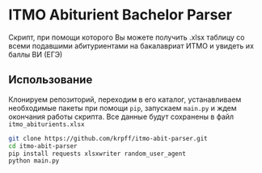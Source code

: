 # ITMO Abiturient Bachelor Parser

Скрипт, при помощи которого Вы можете получить .xlsx таблицу со всеми подавшими абитуриентами на бакалавриат ИТМО и увидеть их баллы ВИ (ЕГЭ)

## Использование
Клонируем репозиторий, переходим в его каталог, устанавливаем необходимые пакеты при помощи `pip`, запускаем `main.py` и ждем окончания работы скрипта. Все данные будут сохранены в файл `itmo_abiturients.xlsx`

```bash
git clone https://github.com/krpff/itmo-abit-parser.git
cd itmo-abit-parser
pip install requests xlsxwriter random_user_agent
python main.py
```



